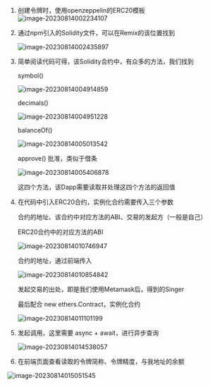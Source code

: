 1. 创建令牌时，使用openzeppelin的ERC20模板![image-20230814002234107](C:\Users\Ruichao\AppData\Roaming\Typora\typora-user-images\image-20230814002234107.png)





2. 通过npm引入的Solidity文件，可以在Remix的该位置找到

   ![image-20230814002435897](C:\Users\Ruichao\AppData\Roaming\Typora\typora-user-images\image-20230814002435897.png)





3. 简单阅读代码可得，该Solidity合约中，有众多的方法，我们找到

   symbol()

   ![image-20230814004914859](C:\Users\Ruichao\AppData\Roaming\Typora\typora-user-images\image-20230814004914859.png)

   decimals()

   ![image-20230814004951228](C:\Users\Ruichao\AppData\Roaming\Typora\typora-user-images\image-20230814004951228.png)

   balanceOf()

   ![image-20230814005013542](C:\Users\Ruichao\AppData\Roaming\Typora\typora-user-images\image-20230814005013542.png)

   approve() 批准，类似于借条

   ![image-20230814005406878](C:\Users\Ruichao\AppData\Roaming\Typora\typora-user-images\image-20230814005406878.png)

   这四个方法，该Dapp需要读取并处理这四个方法的返回值





4. 在代码中引入ERC20合约，实例化合约需要传入三个参数

   合约的地址、该合约中对应方法的ABI、交易的发起方（一般是自己）

   

   ERC20合约中的对应方法的ABI

   ![image-20230814010746947](C:\Users\Ruichao\AppData\Roaming\Typora\typora-user-images\image-20230814010746947.png)

   

   合约的地址，通过前端传入

   ![image-20230814010854842](C:\Users\Ruichao\AppData\Roaming\Typora\typora-user-images\image-20230814010854842.png)

   

   发起交易的出处，即是我们使用Metamask后，得到的Singer

   

   最后配合 new ethers.Contract，实例化合约

   ![image-20230814011101199](C:\Users\Ruichao\AppData\Roaming\Typora\typora-user-images\image-20230814011101199.png)





5. 发起调用，这里需要 async + await，进行异步查询

   ![image-20230814014538057](C:\Users\Ruichao\AppData\Roaming\Typora\typora-user-images\image-20230814014538057.png)






6. 在前端页面查看读取的令牌简称、令牌精度，与我地址的余额

![image-20230814015051545](C:\Users\Ruichao\AppData\Roaming\Typora\typora-user-images\image-20230814015051545.png)

